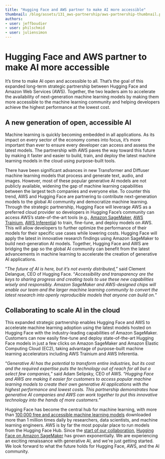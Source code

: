 ```yaml
---
title: "Hugging Face and AWS partner to make AI more accessible" 
thumbnail: /blog/assets/131_aws-partnership/aws-partnership-thumbnail.png
authors:
- user: jeffboudier
- user: philschmid
- user: juliensimon
---
```


# Hugging Face and AWS partner to make AI more accessible

<!-- {blog_metadata} -->
<!-- {authors} -->

It’s time to make AI open and accessible to all. That’s the goal of this expanded long-term strategic partnership between Hugging Face and Amazon Web Services (AWS). Together, the two leaders aim to accelerate the availability of next-generation machine learning models by making them more accessible to the machine learning community and helping developers achieve the highest performance at the lowest cost.

## A new generation of open, accessible AI 

Machine learning is quickly becoming embedded in all applications. As its impact on every sector of the economy comes into focus, it’s more important than ever to ensure every developer can access and assess the latest models. The partnership with AWS paves the way toward this future by making it faster and easier to build, train, and deploy the latest machine learning models in the cloud using purpose-built tools. 

There have been significant advances in new Transformer and Diffuser machine learning models that process and generate text, audio, and images. However, most of these popular generative AI models are not publicly available, widening the gap of machine learning capabilities between the largest tech companies and everyone else. To counter this trend, AWS and Hugging Face are partnering to contribute next-generation models to the global AI community and democratize machine learning. Through the strategic partnership, Hugging Face will leverage AWS as a preferred cloud provider so developers in Hugging Face’s community can access AWS’s state-of-the-art tools (e.g., [Amazon SageMaker](https://aws.amazon.com/sagemaker), [AWS Trainium](https://aws.amazon.com/machine-learning/trainium/), [AWS Inferentia](https://aws.amazon.com/machine-learning/inferentia/)) to train, fine-tune, and deploy models on AWS. This will allow developers to further optimize the performance of their models for their specific use cases while lowering costs. Hugging Face will apply the latest in innovative research findings using Amazon SageMaker to build next-generation AI models. Together, Hugging Face and AWS are bridging the gap so the global AI community can benefit from the latest advancements in machine learning to accelerate the creation of generative AI applications. 

“_The future of AI is here, but it’s not evenly distributed,_” said Clement Delangue, CEO of Hugging Face. “_Accessibility and transparency are the keys to sharing progress and creating tools to use these new capabilities wisely and responsibly. Amazon SageMaker and AWS-designed chips will enable our team and the larger machine learning community to convert the latest research into openly reproducible models that anyone can build on._”

## Collaborating to scale AI in the cloud

This expanded strategic partnership enables Hugging Face and AWS to accelerate machine learning adoption using the latest models hosted on Hugging Face with the industry-leading capabilities of Amazon SageMaker. Customers can now easily fine-tune and deploy state-of-the-art Hugging Face models in just a few clicks on Amazon SageMaker and Amazon Elastic Computing Cloud (EC2), taking advantage of purpose-built machine learning accelerators including AWS Trainium and AWS Inferentia. 

“_Generative AI has the potential to transform entire industries, but its cost and the required expertise puts the technology out of reach for all but a select few companies,_” said Adam Selipsky, CEO of AWS. “_Hugging Face and AWS are making it easier for customers to access popular machine learning models to create their own generative AI applications with the highest performance and lowest costs. This partnership demonstrates how generative AI companies and AWS can work together to put this innovative technology into the hands of more customers._” 

Hugging Face has become the central hub for machine learning, with more than [100,000 free and accessible machine learning models](https://huggingface.co/models) downloaded more than 1 million times daily by researchers, data scientists, and machine learning engineers. AWS is by far the most popular place to run models from the Hugging Face Hub. Since the [start of our collaboration](https://huggingface.co/blog/the-partnership-amazon-sagemaker-and-hugging-face), [Hugging Face on Amazon SageMaker](https://aws.amazon.com/machine-learning/hugging-face/) has grown exponentially. We are experiencing an exciting renaissance with generative AI, and we're just getting started. We look forward to what the future holds for Hugging Face, AWS, and the AI community.
